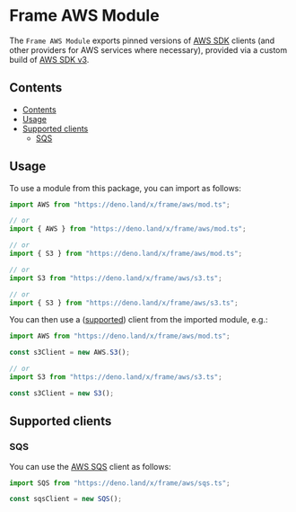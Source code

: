 # Frame AWS Module <!-- omit in toc -->

The `Frame AWS Module` exports pinned versions of
[AWS SDK](https://docs.aws.amazon.com/AWSJavaScriptSDK/v3/latest/index.html)
clients (and other providers for AWS services where necessary), provided via a
custom build of
[AWS SDK v3](https://docs.aws.amazon.com/AWSJavaScriptSDK/v3/latest/index.html).

## Contents

- [Contents](#contents)
- [Usage](#usage)
- [Supported clients](#supported-clients)
  - [SQS](#sqs)

## Usage

To use a module from this package, you can import as follows:

```javascript
import AWS from "https://deno.land/x/frame/aws/mod.ts";

// or
import { AWS } from "https://deno.land/x/frame/aws/mod.ts";

// or
import { S3 } from "https://deno.land/x/frame/aws/mod.ts";

// or
import S3 from "https://deno.land/x/frame/aws/s3.ts";

// or
import { S3 } from "https://deno.land/x/frame/aws/s3.ts";
```

You can then use a ([supported](#supported-clients)) client from the imported
module, e.g.:

```javascript
import AWS from "https://deno.land/x/frame/aws/mod.ts";

const s3Client = new AWS.S3();

// or
import S3 from "https://deno.land/x/frame/aws/s3.ts";

const s3Client = new S3();
```

## Supported clients

### SQS

You can use the
[AWS SQS](https://docs.aws.amazon.com/AWSJavaScriptSDK/v3/latest/clients/client-sqs/index.html)
client as follows:

```javascript
import SQS from "https://deno.land/x/frame/aws/sqs.ts";

const sqsClient = new SQS();
```
